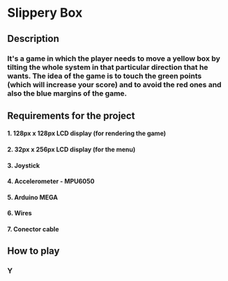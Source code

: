 # Slippery Box

## Description
### It's a game in which the player needs to move a yellow box by tilting the whole system in that particular direction that he wants. The idea of the game is to touch the green points (which will increase your score) and to avoid the red ones and also the blue margins of the game.

## Requirements for the project
#### 1. 128px x 128px LCD display  (for rendering the game)
#### 2. 32px x 256px LCD display   (for the menu)
#### 3. Joystick 
#### 4. Accelerometer - MPU6050
#### 5. Arduino MEGA
#### 6. Wires
#### 7. Conector cable

## How to play
### Y
